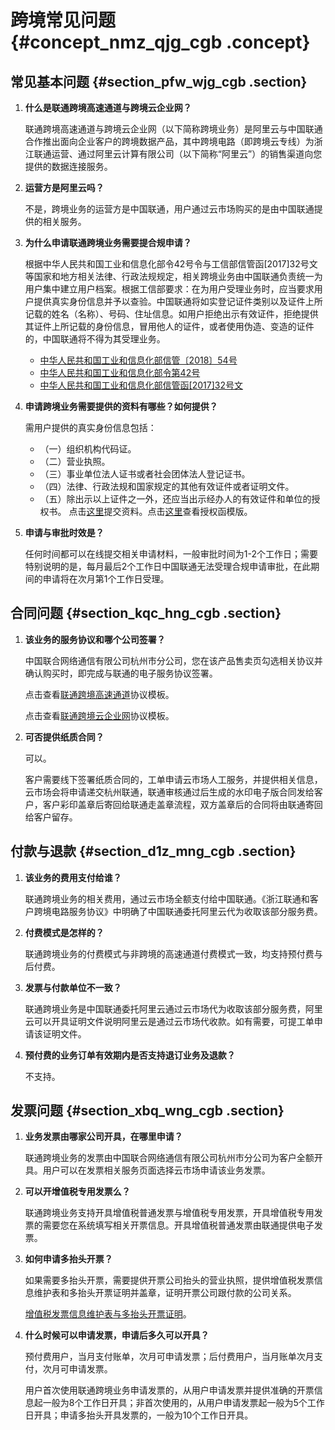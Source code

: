 # 跨境常见问题 {#concept_nmz_qjg_cgb .concept}

## 常见基本问题 {#section_pfw_wjg_cgb .section}

1.  **什么是联通跨境高速通道与跨境云企业网？** 

    联通跨境高速通道与跨境云企业网（以下简称跨境业务）是阿里云与中国联通合作推出面向企业客户的跨境数据产品，其中跨境电路（即跨境云专线）为浙江联通运营、通过阿里云计算有限公司（以下简称“阿里云”）的销售渠道向您提供的数据连接服务。

2.  **运营方是阿里云吗？** 

    不是，跨境业务的运营方是中国联通，用户通过云市场购买的是由中国联通提供的相关服务。

3.  **为什么申请联通跨境业务需要提合规申请？** 

    根据中华人民共和国工业和信息化部令42号令与工信部信管函\[2017\]32号文等国家和地方相关法律、行政法规规定，相关跨境业务由中国联通负责统一为用户集中建立用户档案。根据工信部要求：在为用户受理业务时，应当要求用户提供真实身份信息并予以查验。中国联通将如实登记证件类别以及证件上所记载的姓名（名称）、号码、住址信息。如用户拒绝出示有效证件，拒绝提供其证件上所记载的身份信息，冒用他人的证件，或者使用伪造、变造的证件的，中国联通将不得为其受理业务。

    -   [中华人民共和国工业和信息化部信管〔2018〕54号](http://www.miit.gov.cn/n1146285/n1146352/n3054355/n3057709/n3057714/c6088105/content.html)
    -   [中华人民共和国工业和信息化部令第42号](http://www.gov.cn/gongbao/content/2017/content_5240090.htm)
    -   [中华人民共和国工业和信息化部信管函\[2017\]32号文](http://www.miit.gov.cn/n1146295/n1652858/n1652930/n3757020/c5471946/content.html)
4.  **申请跨境业务需要提供的资料有哪些？如何提供？** 

    需用户提供的真实身份信息包括：

    -   （一）组织机构代码证。
    -   （二）营业执照。
    -   （三）事业单位法人证书或者社会团体法人登记证书。
    -   （四）法律、行政法规和国家规定的其他有效证件或者证明文件。
    -   （五）除出示以上证件之一外，还应当出示经办人的有效证件和单位的授权书。
    点击[这里](https://page.aliyun.com/form/act1454004449/index.htm)提交资料。点击[这里](https://help.aliyun.com/document_detail/66362.html)查看授权函模版。

5.  **申请与审批时效是？** 

    任何时间都可以在线提交相关申请材料，一般审批时间为1-2个工作日；需要特别说明的是，每月最后2个工作日中国联通无法受理合规申请审批，在此期间的申请将在次月第1个工作日受理。


## 合同问题 {#section_kqc_hng_cgb .section}

1.  **该业务的服务协议和哪个公司签署？** 

    中国联合网络通信有限公司杭州市分公司，您在该产品售卖页勾选相关协议并确认购买时，即完成与联通的电子服务协议签署。

    点击查看[联通跨境高速通道](https://help.aliyun.com/document_detail/74570.html?spm=a2c4g.11186623.6.624.5b9b61cekES9fm)协议模板。

    点击查看[联通跨境云企业网](https://help.aliyun.com/document_detail/93160.html)协议模板。

2.  **可否提供纸质合同？** 

    可以。

    客户需要线下签署纸质合同的，工单申请云市场人工服务，并提供相关信息，云市场会将申请递交杭州联通，联通审核通过后生成的水印电子版合同发给客户，客户彩印盖章后寄回给联通走盖章流程，双方盖章后的合同将由联通寄回给客户留存。


## 付款与退款 {#section_d1z_mng_cgb .section}

1.  **该业务的费用支付给谁？** 

    联通跨境业务的相关费用，通过云市场全额支付给中国联通。《浙江联通和客户跨境电路服务协议》中明确了中国联通委托阿里云代为收取该部分服务费。

2.  **付费模式是怎样的？** 

    联通跨境业务的付费模式与非跨境的高速通道付费模式一致，均支持预付费与后付费。

3.  **发票与付款单位不一致？** 

    联通跨境业务是中国联通委托阿里云通过云市场代为收取该部分服务费，阿里云可以开具证明文件说明阿里云是通过云市场代收款。如有需要，可提工单申请该证明文件。

4.  **预付费的业务订单有效期内是否支持退订业务及退款？** 

    不支持。


## 发票问题 {#section_xbq_wng_cgb .section}

1.  **业务发票由哪家公司开具，在哪里申请？** 

    联通跨境业务的发票由中国联合网络通信有限公司杭州市分公司为客户全额开具。用户可以在发票相关服务页面选择云市场申请该业务发票。

2.  **可以开增值税专用发票么？** 

    联通跨境业务支持开具增值税普通发票与增值税专用发票，开具增值税专用发票的需要您在系统填写相关开票信息。开具增值税普通发票由联通提供电子发票。

3.  **如何申请多抬头开票？** 

    如果需要多抬头开票，需要提供开票公司抬头的营业执照，提供增值税发票信息维护表和多抬头开票证明并盖章，证明开票公司跟付款的公司关系。

    [增值税发票信息维护表与多抬头开票证明](https://help.aliyun.com/document_detail/66362.html?spm=a2c4g.11186623.6.622.aeea61cettKBf3)。

4.  **什么时候可以申请发票，申请后多久可以开具？** 

    预付费用户，当月支付账单，次月可申请发票；后付费用户，当月账单次月支付，次月可申请发票。

    用户首次使用联通跨境业务申请发票的，从用户申请发票并提供准确的开票信息起一般为8个工作日开具；非首次使用的，从用户申请发票起一般为5个工作日开具；申请多抬头开具发票的，一般为10个工作日开具。


